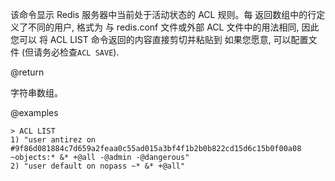 该命令显示 Redis 服务器中当前处于活动状态的 ACL 规则。每
返回数组中的行定义了不同的用户, 格式为
与 redis.conf 文件或外部 ACL 文件中的用法相同, 因此您可以
将 ACL LIST 命令返回的内容直接剪切并粘贴到
如果您愿意, 可以配置文件 (但请务必检查`ACL SAVE`).

@return

字符串数组。

@examples

    > ACL LIST
    1) "user antirez on #9f86d081884c7d659a2feaa0c55ad015a3bf4f1b2b0b822cd15d6c15b0f00a08 ~objects:* &* +@all -@admin -@dangerous"
    2) "user default on nopass ~* &* +@all"
